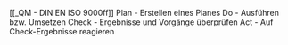 [[_QM - DIN EN ISO 9000ff]]
Plan - Erstellen eines Planes
Do - Ausführen bzw. Umsetzen
Check - Ergebnisse und Vorgänge überprüfen
Act - Auf Check-Ergebnisse reagieren
